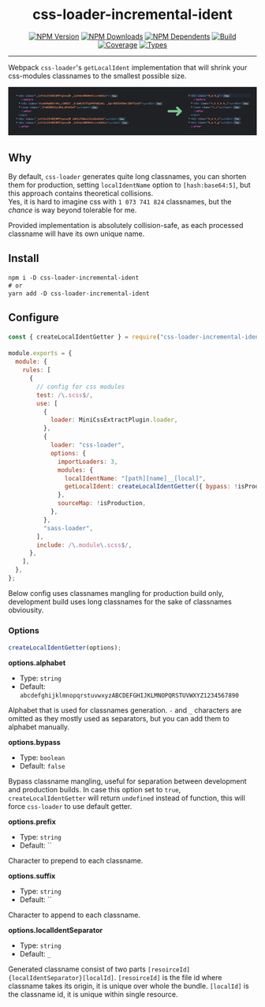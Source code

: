 <div align="center">

# css-loader-incremental-ident

[![NPM Version](https://flat.badgen.net/npm/v/css-loader-incremental-ident)](https://www.npmjs.com/package/css-loader-incremental-ident)
[![NPM Downloads](https://flat.badgen.net/npm/dm/css-loader-incremental-ident)](https://www.npmjs.com/package/css-loader-incremental-ident)
[![NPM Dependents](https://flat.badgen.net/npm/dependents/css-loader-incremental-ident)](https://www.npmjs.com/package/css-loader-incremental-ident)
[![Build](https://flat.badgen.net/github/checks/xobotyi/css-loader-incremental-ident)](https://github.com/xobotyi/css-loader-incremental-ident/actions)
[![Coverage](https://flat.badgen.net/codecov/c/github/xobotyi/css-loader-incremental-ident)](https://app.codecov.io/gh/xobotyi/css-loader-incremental-ident)
[![Types](https://flat.badgen.net/npm/types/css-loader-incremental-ident)](https://www.npmjs.com/package/css-loader-incremental-ident)

</div>

---

Webpack `css-loader`'s `getLocalIdent` implementation that will shrink your css-modules classnames
to the smallest possible size.

![example](./.github/img-example.jpg)

## Why

By default, `css-loader` generates quite long classnames, you can shorten them for production,
setting `localIdentName` option to `[hash:base64:5]`, but this approach contains theoretical
collisions.  
Yes, it is hard to imagine css with `1 073 741 824` classnames, but the _chance_ is way beyond
tolerable for me.

Provided implementation is absolutely collision-safe, as each processed classname will have its own
unique name.

## Install

```shell
npm i -D css-loader-incremental-ident
# or
yarn add -D css-loader-incremental-ident
```

## Configure

```js
const { createLocalIdentGetter } = require("css-loader-incremental-ident");

module.exports = {
  module: {
    rules: [
      {
        // config for css modules
        test: /\.scss$/,
        use: [
          {
            loader: MiniCssExtractPlugin.loader,
          },
          {
            loader: "css-loader",
            options: {
              importLoaders: 3,
              modules: {
                localIdentName: "[path][name]__[local]",
                getLocalIdent: createLocalIdentGetter({ bypass: !isProduction }),
              },
              sourceMap: !isProduction,
            },
          },
          "sass-loader",
        ],
        include: /\.module\.scss$/,
      },
    ],
  },
};
```

Below config uses classnames mangling for production build only, development build uses long
classnames for the sake of classnames obviousity.

### Options

```js
createLocalIdentGetter(options);
```

**options.alphabet**

- Type: `string`
- Default: `abcdefghijklmnopqrstuvwxyzABCDEFGHIJKLMNOPQRSTUVWXYZ1234567890`

Alphabet that is used for classnames generation. `-` and `_` characters are omitted as they mostly
used as separators, but you can add them to alphabet manually.

**options.bypass**

- Type: `boolean`
- Default: `false`

Bypass classname mangling, useful for separation between development and production builds. In case
this option set to `true`, `createLocalIdentGetter` will return `undefined` instead of function,
this will force `css-loader` to use default getter.

**options.prefix**

- Type: `string`
- Default: ``

Character to prepend to each classname.

**options.suffix**

- Type: `string`
- Default: ``

Character to append to each classname.

**options.localIdentSeparator**

- Type: `string`
- Default: `_`

Generated classname consist of two parts `[resoirceId]{localIdentSeparator}[localId]`.
`[resoirceId]` is the file id where classname takes its origin, it is unique over whole the
bundle. `[localId]` is the classname id, it is unique within single resource.
